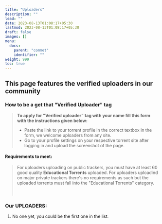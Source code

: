 ```yaml
---
title: "Uploaders"
description: ""
lead: ""
date: 2023-08-13T01:08:17+05:30
lastmod: 2023-08-13T01:08:17+05:30
draft: false 
images: []
menu:
  docs:
    parent: "commet"
    identifier: ""
weight: 999
toc: true
---
```


## This page features the verified uploaders in our community

### How to be a get that "Verified Uploader" tag

>**To apply for "Verified uploader" tag with your name fill this form with the instructions given below:**
>
>- Paste the link to your torrent profile in the correct textbox in the form, we welcome uploaders from any site.
>- Go to your profile settings on your respective torrent site after logging in and upload the screenshot of the page.

#### Requirements to meet:

>For uploaders uploading on public trackers, you must have at least 60 good quality **Educational Torrents** uploaded.
>For uploaders uploadind on major private trackers there's no requirements as such but the uploaded torrents must fall into the "Educational Torrents" category.
<br><br><br>

### Our UPLOADERS:

1. No one yet, you could be the first one in the list.

